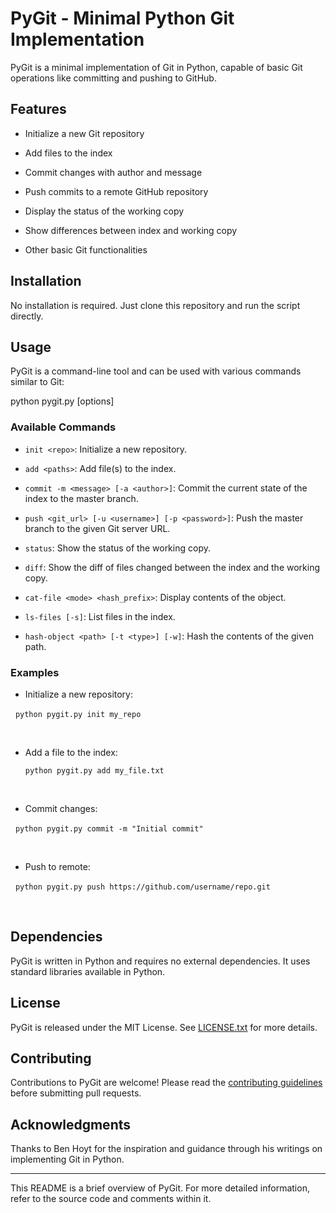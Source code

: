 # PyGit - Minimal Python Git Implementation

PyGit is a minimal implementation of Git in Python, capable of basic Git operations like committing and pushing to GitHub. 

## Features

- Initialize a new Git repository

- Add files to the index

- Commit changes with author and message

- Push commits to a remote GitHub repository

- Display the status of the working copy

- Show differences between index and working copy

- Other basic Git functionalities

## Installation

No installation is required. Just clone this repository and run the script directly.

## Usage

PyGit is a command-line tool and can be used with various commands similar to Git:



python pygit.py <command> [options]



### Available Commands

- `init <repo>`: Initialize a new repository.

- `add <paths>`: Add file(s) to the index.

- `commit -m <message> [-a <author>]`: Commit the current state of the index to the master branch.

- `push <git_url> [-u <username>] [-p <password>]`: Push the master branch to the given Git server URL.

- `status`: Show the status of the working copy.

- `diff`: Show the diff of files changed between the index and the working copy.

- `cat-file <mode> <hash_prefix>`: Display contents of the object.

- `ls-files [-s]`: List files in the index.

- `hash-object <path> [-t <type>] [-w]`: Hash the contents of the given path.

### Examples

- Initialize a new repository:

  `python pygit.py init my_repo`

  

- Add a file to the index:

  `python pygit.py add my_file.txt`

  

- Commit changes:

  `python pygit.py commit -m "Initial commit"`

  

- Push to remote:

  `python pygit.py push https://github.com/username/repo.git`

  

## Dependencies

PyGit is written in Python and requires no external dependencies. It uses standard libraries available in Python.

## License

PyGit is released under the MIT License. See [LICENSE.txt](LICENSE.txt) for more details.

## Contributing

Contributions to PyGit are welcome! Please read the [contributing guidelines](CONTRIBUTING.md) before submitting pull requests.

## Acknowledgments

Thanks to Ben Hoyt for the inspiration and guidance through his writings on implementing Git in Python.

---

This README is a brief overview of PyGit. For more detailed information, refer to the source code and comments within it.
